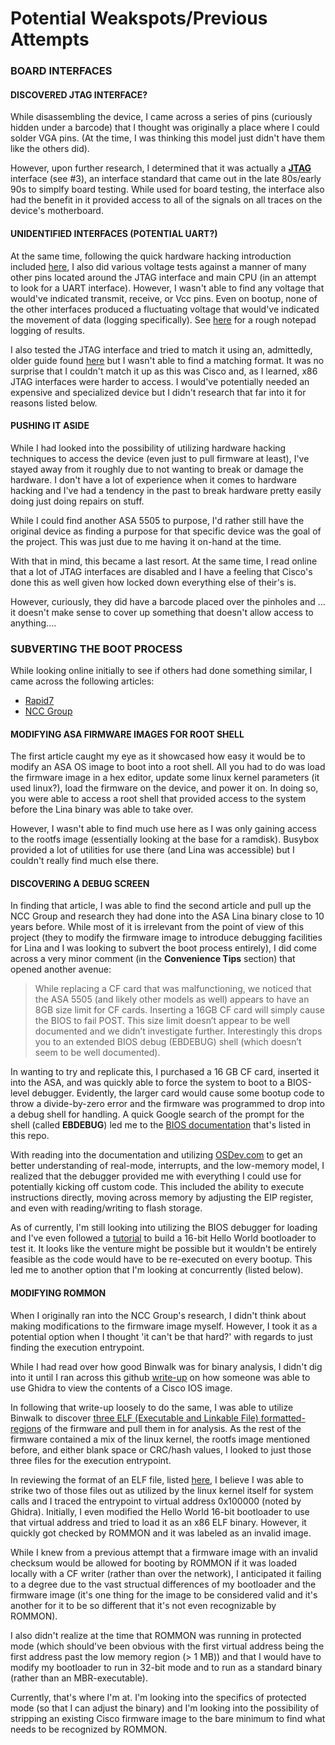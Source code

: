 # Potential Weakspots/Previous Attempts

### BOARD INTERFACES

#### DISCOVERED JTAG INTERFACE?

While disassembling the device, I came across a series of pins (curiously hidden under a barcode) that I thought was originally a place where I could solder VGA pins. (At the time, I was thinking this model just didn't have them like the others did). 

However, upon further research, I determined that it was actually a [**JTAG**](./hardware/board.md) interface (see #3), an interface standard that came out in the late 80s/early 90s to simplfy board testing. While used for board testing, the interface also had the benefit in it provided access to all of the signals on all traces on the device's motherboard.

#### UNIDENTIFIED INTERFACES (POTENTIAL UART?)

At the same time, following the quick hardware hacking introduction included [here](/hardware_hacking_references/Hardware.Hacking.Methodology-Jeremy.Brun-v1.0.pdf), I also did various voltage tests against a manner of many other pins located around the JTAG interface and main CPU (in an attempt to look for a UART interface). However, I wasn't able to find any voltage that would've indicated transmit, receive, or Vcc pins. Even on bootup, none of the other interfaces produced a fluctuating voltage that would've indicated the movement of data (logging specifically). See [here](./hardware/board_if_pinouts.md) for a rough notepad logging of results.

I also tested the JTAG interface and tried to match it using an, admittedly, older guide found [here](http://www.jtagtest.com/pinouts/) but I wasn't able to find a matching format. It was no surprise that I couldn't match it up as this was Cisco and, as I learned, x86 JTAG interfaces were harder to access. I would've potentially needed an expensive and specialized device but I didn't research that far into it for reasons listed below.

#### PUSHING IT ASIDE

While I had looked into the possibility of utilizing hardware hacking techniques to access the device (even just to pull firmware at least), I've stayed away from it roughly due to not wanting to break or damage the hardware. I don't have a lot of experience when it comes to hardware hacking and I've had a tendency in the past to break hardware pretty easily doing just doing repairs on stuff. 

While I could find another ASA 5505 to purpose, I'd rather still have the original device as finding a purpose for that specific device was the goal of the project. This was just due to me having it on-hand at the time.

With that in mind, this became a last resort. At the same time, I read online that a lot of JTAG interfaces are disabled and I have a feeling that Cisco's done this as well given how locked down everything else of their's is. 

However, curiously, they did have a barcode placed over the pinholes and ... it doesn't make sense to cover up something that doesn't allow access to anything....

### SUBVERTING THE BOOT PROCESS

While looking online initially to see if others had done something similar, I came across the following articles: 

- [Rapid7](https://www.rapid7.com/blog/post/2016/06/14/asa-hack/)
- [NCC Group](https://www.nccgroup.com/us/research-blog/cisco-asa-series-part-one-intro-to-the-cisco-asa/)

#### MODIFYING ASA FIRMWARE IMAGES FOR ROOT SHELL

The first article caught my eye as it showcased how easy it would be to modify an ASA OS image to boot into a root shell. All you had to do was load the firmware image in a hex editor, update some linux kernel parameters (it used linux?), load the firmware on the device, and power it on. In doing so, you were able to access a root shell that provided access to the system before the Lina binary was able to take over.

However, I wasn't able to find much use here as I was only gaining access to the rootfs image (essentially looking at the base for a ramdisk). Busybox provided a lot of utilities for use there (and Lina was accessible) but I couldn't really find much else there. 

#### DISCOVERING A DEBUG SCREEN

In finding that article, I was able to find the second article and pull up the NCC Group and research they had done into the ASA Lina binary close to 10 years before. While most of it is irrelevant from the point of view of this project (they to modify the firmware image to introduce debugging facilities for Lina and I was looking to subvert the boot process entirely), I did come across a very minor comment (in the **Convenience Tips** section) that opened another avenue:

> While replacing a CF card that was malfunctioning, we noticed that the ASA 5505 (and likely other models as well) appears to have an 8GB size limit for CF cards. Inserting a 16GB CF card will simply cause the BIOS to fail POST. This size limit doesn’t appear to be well documented and we didn’t investigate further. Interestingly this drops you to an extended BIOS debug (EBDEBUG) shell (which doesn’t seem to be well documented).

In wanting to try and replicate this, I purchased a 16 GB CF card, inserted it into the ASA, and was quickly able to force the system to boot to a BIOS-level debugger. Evidently, the larger card would cause some bootup code to throw a divide-by-zero error and the firmware was programmed to drop into a debug shell for handling. A quick Google search of the prompt for the shell (called **EBDEBUG**) led me to the [BIOS documentation](bios_documentation/) that's listed in this repo.

With reading into the documentation and utilizing [OSDev.com](https://wiki.osdev.org/Expanded_Main_Page) to get an better understanding of real-mode, interrupts, and the low-memory model, I realized that the debugger provided me with everything I could use for potentially kicking off custom code. This included the ability to execute instructions directly, moving across memory by adjusting the EIP register, and even with reading/writing to flash storage.

As of currently, I'm still looking into utilizing the BIOS debugger for loading and I've even followed a [tutorial](https://medium.com/@g33konaut/writing-an-x86-hello-world-boot-loader-with-assembly-3e4c5bdd96cf) to build a 16-bit Hello World bootloader to test it. It looks like the venture might be possible but it wouldn't be entirely feasible as the code would have to be re-executed on every bootup. This led me to another option that I'm looking at concurrently (listed below).

#### MODIFYING ROMMON

When I originally ran into the NCC Group's research, I didn't think about making modifications to the firmware image myself. However, I took it as a potential option when I thought 'it can't be that hard?' with regards to just finding the execution entrypoint.

While I had read over how good Binwalk was for binary analysis, I didn't dig into it until I ran across this github [write-up](https://gist.github.com/nstarke/ed0aba2c882b8b3078747a567ee00520) on how someone was able to use Ghidra to view the contents of a Cisco IOS image.

In following that write-up loosely to do the same, I was able to utilize Binwalk to discover [three ELF (Executable and Linkable File) formatted-regions](/binwalk_analysis/extraction_log.txt) of the firmware and pull them in for analysis. As the rest of the firmware contained a mix of the linux kernel, the rootfs image mentioned before, and either blank space or CRC/hash values, I looked to just those three files for the execution entrypoint.

In reviewing the format of an ELF file, listed [here](/executable_documentation/ELF_Format.pdf), I believe I was able to strike two of those files out as utilized by the linux kernel itself for system calls and I traced the entrypoint to virtual address 0x100000 (noted by Ghidra). Initially, I even modified the Hello World 16-bit bootloader to use that virtual address and tried to load it as an x86 ELF binary. However, it quickly got checked by ROMMON and it was labeled as an invalid image. 

While I knew from a previous attempt that a firmware image with an invalid checksum would be allowed for booting by ROMMON if it was loaded locally with a CF writer (rather than over the network), I anticipated it failing to a degree due to the vast structual differences of my bootloader and the firmware image (it's one thing for the image to be considered valid and it's another for it to be so different that it's not even recognizable by ROMMON).

I also didn't realize at the time that ROMMON was running in protected mode (which should've been obvious with the first virtual address being the first address past the low memory region (> 1 MB)) and that I would have to modify my bootloader to run in 32-bit mode and to run as a standard binary (rather than an MBR-executable).

Currently, that's where I'm at. I'm looking into the specifics of protected mode (so that I can adjust the binary) and I'm looking into the possibility of stripping an existing Cisco firmware image to the bare minimum to find what needs to be recognized by ROMMON.